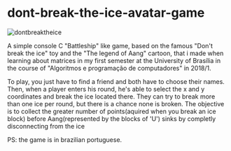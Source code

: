 # dont-break-the-ice-avatar-game

![dontbreaktheice](https://user-images.githubusercontent.com/34486353/129434990-458ac443-016e-4251-aa0b-6a511eed0e0a.png)

A simple console C "Battleship" like game, based on the famous "Don't break the ice" toy and the "The legend of Aang" cartoon, that i made when learning about matrices in my first semester at the University of Brasília in the course of "Algoritmos e programação de computadores" in 2018/1.

To play, you just have to find a friend and both have to choose their names. Then, when a player enters his round, he's able to select the x and y coordinates and break the ice located there. They can try to break more than one ice per round, but there is a chance none is broken.
The objective is to collect the greater number of points(aquired when you break an ice block) before Aang(represented by the blocks of 'U') sinks by completly disconnecting from the ice

PS: the game is in brazilian portuguese.
